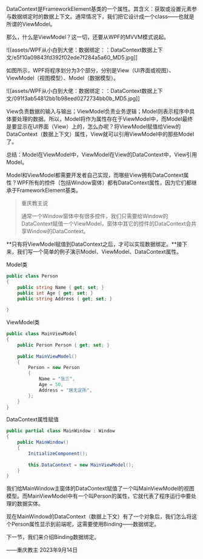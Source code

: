 DataContext是FrameworkElement基类的一个属性。其含义：获取或设置元素参与数据绑定时的数据上下文。通常情况下，我们把它设计成一个class——也就是所谓的ViewModel。

那么，什么是ViewModel？这一切，还要从WPF的MVVM模式说起。

![[assets/WPF从小白到大佬：数据绑定：：DataContext数据上下文/e5f10a09843fd392f02ede7f284a5a60_MD5.jpg]]

如图所示，WPF将程序划分为3个部分，分别是View（UI界面或视图）、ViewModel（视图模型）、Model（数据模型）。

![[assets/WPF从小白到大佬：数据绑定：：DataContext数据上下文/091f3ab54812bb1b98eed0272734bb0b_MD5.jpg]]

View负责数据的输入与输出；ViewModel负责业务逻辑；Model则表示程序中具体要处理的数据。所以，Model将作为属性存在于ViewModel中，而Model最终是要显示在Ul界面（View）上的，怎么办呢？将ViewModel赋值给View的DataContext（数据上下文）属性，View就可以引用ViewModel中的那些Model了。

总结：Model在ViewModel中，ViewModel在View的DataContext中，View引用Model。

Model和ViewModel都需要开发者自己实现，而哪些View拥有DataContext属性？WPF所有的控件（包括Window窗体）都有DataContext属性，因为它们都继承于FrameworkElement基类。

> 重庆教主说
> 
> 通常一个Window窗体中有很多控件，我们只需要给Window的DataContext赋值一个ViewModel，窗体中其它的控件的DataContext会共享Window的DataContext。

**只有将ViewModel赋值到DataContext之后，才可以实现数据绑定。**接下来，我们写一个简单的例子演示Model、ViewModel、DataContext属性。

Model类

```cs
public class Person
{
    public string Name { get; set; }
    public int Age { get; set; }
    public string Address { get; set; }
 
}
```

ViewModel类

```cs
public class MainViewModel
{
    public Person Person { get; set; }
 
    public MainViewModel()
    {
        Person = new Person
        {
            Name = "张三",
            Age = 50,
            Address = "居无定所",
        };
    }
}
```

DataContext属性赋值

```cs
public partial class MainWindow : Window
{
    public MainWindow()
    {
        InitializeComponent();
 
        this.DataContext = new MainViewModel();
    }        
}
```

我们给MainWindow主窗体的DataContext赋值了一个叫MainViewModel的视图模型。而MainViewModel中有一个叫Person的属性，它就代表了程序运行中要处理的数据实体。

现在MainWindow的DataContext（数据上下文）有了一个对象后，我们怎么将这个Person属性显示到前端呢，这需要使用Binding——数据绑定。

下一节，我们来介绍Binding数据绑定。

——重庆教主 2023年9月14日

